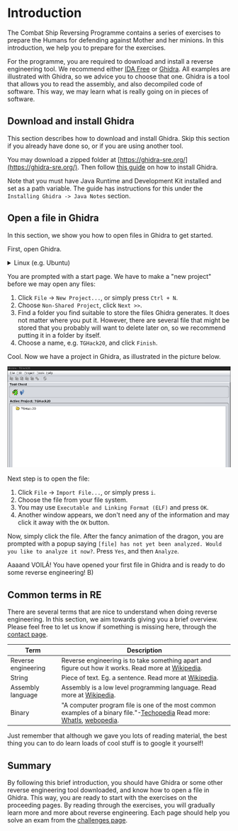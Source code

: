 # Introduction

The Combat Ship Reversing Programme contains a series of exercises to prepare 
the Humans for defending against Mother and her minions. In this introduction,
we help you to prepare for the exercises. 

For the programme, you are required to download and install a reverse engineering
tool. We recommend either [IDA Free](https://www.hex-rays.com/products/ida/support/download_freeware.shtml) 
or [Ghidra](https://ghidra-sre.org/). 
All examples are illustrated with Ghidra, so we advice you to choose that one.
Ghidra is a tool that allows you to read the assembly, and also decompiled 
code of software. This way, we may learn what is really going on in 
pieces of software.  

## Download and install Ghidra
This section describes how to download and install Ghidra. Skip this section 
if you already have done so, or if you are using another tool.

You may download a zipped folder at 
[https://ghidra-sre.org/](https://ghidra-sre.org/). Then follow 
[this guide](https://ghidra-sre.org/InstallationGuide.html) on how to install 
Ghidra. 

Note that you must have Java Runtime and Development Kit installed and
set as a path variable. The guide has instructions for this under the 
`Installing Ghidra -> Java Notes` section.

## Open a file in Ghidra
In this section, we show you how to open files in Ghidra to get started. 

First, open Ghidra. 

<details>
<summary>Linux (e.g. Ubuntu)</summary><p>
  
If you are on a Linux machine, go to the folder that
was made upon installing the tool. On my machine, the folder is called
`ghidra_9.0`. And then open Ghidra by running the `ghidraRun` file:
```
$ ./ghidraRun
```
---
</p></details>

You are prompted with a start page. We have to make a "new project" before we
may open any files:
1. Click `File` -> `New Project...`, or simply press `Ctrl + N`.
2. Choose `Non-Shared Project`, click `Next >>`.
3. Find a folder you find suitable to store the files Ghidra generates. It 
does not matter where you put it. However, there are several file that might 
be stored that you probably will want to delete later on, so we recommend
putting it in a folder by itself. 
4. Choose a name, e.g. `TGHack20`, and click `Finish`.

Cool. Now we have a project in Ghidra, as illustrated in the picture below. 

![Ghidra illustration](ghidra_add_project2.png)

Next step is to open the file:

1. Click `File` -> `Import File...`, or simply press `i`.
2. Choose the file from your file system.
3. You may use `Executable and Linking Format (ELF)` and press `OK`.
4. Another window appears, we don't need any of the information and may click
it away with the `OK` button.

Now, simply click the file. After the fancy animation of the dragon, you are
prompted with a popup saying `[file] has not yet been analyzed. Would you like
to analyze it now?`. Press `Yes`, and then `Analyze`. 

Aaaand VOILÁ! You have opened your first file in Ghidra and is ready to do
some reverse engineering! B)

## Common terms in RE
There are several terms that are nice to understand when doing reverse 
engineering. In this section, we aim towards giving you a brief overview.
Please feel free to let us know if something is missing here, through the 
[contact page](https://tghack.no/page/contact).

| Term | Description |
| ---- | ----------- |
| Reverse engineering | Reverse engineering is to take something apart and figure out how it works. Read more at [Wikipedia](https://en.wikipedia.org/wiki/Reverse_engineering). |
| String | Piece of text. Eg. a sentence. Read more at [Wikipedia](https://en.wikipedia.org/wiki/String_(computer_science)). |
| Assembly language | Assembly is a low level programming language. Read more at [Wikipedia](https://en.wikipedia.org/wiki/Assembly_language). |
| Binary | "A computer program file is one of the most common examples of a binary file."-[Techopedia](https://www.techopedia.com/definition/937/binary-file) Read more: [WhatIs](https://whatis.techtarget.com/definition/binary-file), [webopedia](https://www.webopedia.com/TERM/B/binary_file.html).  |

Just remember that although we gave you lots of reading material, the best
thing you can to do learn loads of cool stuff is to google it yourself!

## Summary
By following this brief introduction, you should have Ghidra or some other 
reverse engineering tool downloaded, and know how to open a file in Ghidra. 
This way, you are ready to start with 
the exercises on the proceeding pages. By reading through the exercises, you 
will gradually learn more and more about reverse engineering. Each page should
help you solve an exam from the [challenges page](link.coming.here).

